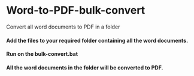 # Word-to-PDF-bulk-convert
Convert all word documents to PDF in a folder

#### Add the files to your required folder containing all the word documents.

#### Run on the bulk-convert.bat

#### All the word documents in the folder will be converted to PDF.

